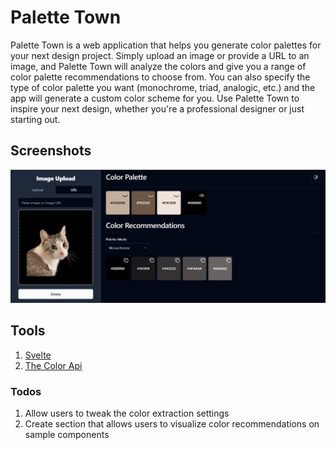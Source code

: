 # Palette Town


Palette Town is a web application that helps you generate color palettes for your next design project. Simply upload an image or provide a URL to an image, and Palette Town will analyze the colors and give you a range of color palette recommendations to choose from. You can also specify the type of color palette you want (monochrome, triad, analogic, etc.) and the app will generate a custom color scheme for you. Use Palette Town to inspire your next design, whether you're a professional designer or just starting out.

## Screenshots
![Desktop UI](src/assets/image.png)

## Tools
1. [Svelte](https://svelte.dev/)
2. [The Color Api](https://www.thecolorapi.com/)

### Todos
1. Allow users to tweak the color extraction settings
2. Create section that allows users to visualize color recommendations on sample components